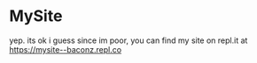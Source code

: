 # MySite
yep. its ok i guess
since im poor, you can find my site on repl.it at https://mysite--baconz.repl.co
